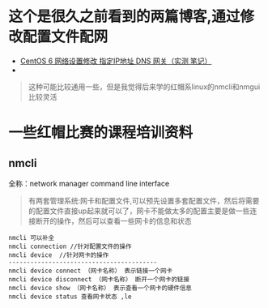 # 这个是很久之前看到的两篇博客,通过修改配置文件配网

- [CentOS 6 网络设置修改 指定IP地址 DNS 网关（实测 笔记）](http://www.cnblogs.com/vicowong/archive/2011/04/23/2025545.html)
- [](https://blog.csdn.net/wendelee/article/details/17339835)


> 这种可能比较通用一些，但是我觉得后来学的红帽系linux的nmcli和nmgui比较灵活


# 一些红帽比赛的课程培训资料

## nmcli
全称：network manager command line interface
> 有两套管理系统:网卡和配置文件,可以预先设置多套配置文件，然后将需要的配置文件直接up起来就可以了，网卡不能做太多的配置主要是做一些连接断开的操作，然后可以查看一些网卡的信息和状态
```
nmcli 可以补全
nmcli connection //针对配置文件的操作
nmcli device  //针对网卡的操作
-----------------------------------------
nmcli device connect （网卡名称） 表示链接一个网卡
nmcli device disconnect （网卡名称） 断开一个网卡的链接
nmcli device show （网卡名称） 表示查看一个网卡的硬件信息
nmcli device status 查看网卡状态 ,le
